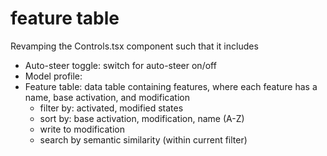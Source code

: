 # feature table

Revamping the Controls.tsx component such that it includes
- Auto-steer toggle: switch for auto-steer on/off
- Model profile: 
- Feature table: data table containing features, where each feature has a name, base activation, and modification
    - filter by: activated, modified states 
    - sort by: base activation, modification, name (A-Z)
    - write to modification
    - search by semantic similarity (within current filter)


